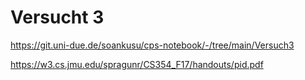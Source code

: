 # Versucht 3
https://git.uni-due.de/soankusu/cps-notebook/-/tree/main/Versuch3

https://w3.cs.jmu.edu/spragunr/CS354_F17/handouts/pid.pdf